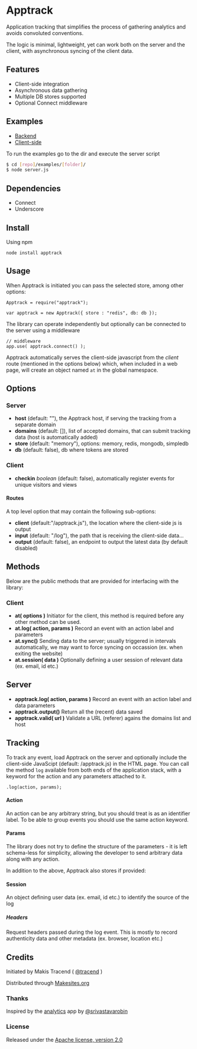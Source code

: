 # Apptrack

Application tracking that simplifies the process of gathering analytics and avoids convoluted conventions.

The logic is minimal, lightweight, yet can work both on the server and the client, with asynchronous syncing of the client data.


## Features

* Client-side integration
* Asynchronous data gathering
* Multiple DB stores supported
* Optional Connect middleware


## Examples

* [Backend](./examples/backend/server.js)
* [Client-side](./examples/client/server.js)

To run the examples go to the dir and execute the server script

```sh
$ cd [repo]/examples/[folder]/
$ node server.js
```

## Dependencies

* Connect
* Underscore


## Install

Using npm
```
node install apptrack
```


## Usage

When Apptrack is initiated you can pass the selected store, among other options:

```
Apptrack = require("apptrack");

var apptrack = new Apptrack({ store : "redis", db: db });
```
The library can operate independently but optionally can be connected to the server using a middleware
```
// middleware
app.use( apptrack.connect() );
```

Apptrack automatically serves the client-side javascript from the _client_ route (mentioned in the options below) which, when included in a web page, will create an object named ```at``` in the global namespace.


## Options

### Server

* **host** (default: ""), the Apptrack host, if serving the tracking from a separate domain
* **domains** (default: []), list of accepted domains, that can submit tracking data (host is automatically added)
* **store** (default: "memory"), options: memory, redis, mongodb, simpledb
* **db** (default: false), db where tokens are stored

### Client

* **checkin** _boolean_ (default: false), automatically register events for unique visitors and views

#### Routes

A top level option that may contain the following sub-options:

* **client** (default:"/apptrack.js"), the location where the client-side js is output
* **input** (default: "/log"), the path that is receiving the client-side data...
* **output** (default: false), an endpoint to output the latest data (by default disabled)


## Methods

Below are the public methods that are provided for interfacing with the library:

### Client

* **at( options )** Initiator for the client, this method is required before any other method can be used.
* **at.log( action, params )** Record an event with an action label and parameters
* **at.sync()** Sending data to the server; usually triggered in intervals automatically, we may want to force syncing on occassion (ex. when exiting the website)
* **at.session( data )** Optionally defining a user session of relevant data (ex. email, id etc.)

## Server

* **apptrack.log( action, params )** Record an event with an action label and data parameters
* **apptrack.output()** Return all the (recent) data saved
* **apptrack.valid( url )** Validate a URL (referer) agains the domains list and host


## Tracking

To track any event, load Apptrack on the server and optionally include the client-side JavaScipt (default: /apptrack.js) in the HTML page. You can call the method ```log``` available from both ends of the application stack, with a keyword for the action and any parameters attached to it.
```
.log(action, params);
```
#### Action

An action can be any arbitrary string, but you should treat is as an identifier label. To be able to group events you should use the same action keyword.

#### Params

The library does not try to define the structure of the parameters - it is left schema-less for simplicity, allowing the developer to send arbitrary data along with any action.

In addition to the above, Apptrack also stores if provided:

#### Session

An object defining user data (ex. email, id etc.) to identify the source of the log

##### Headers

Request headers passed during the log event. This is mostly to record authenticity data and other metadata (ex. browser, location etc.)


## Credits

Initiated by Makis Tracend ( [@tracend](https://github.com/tracend) )

Distributed through [Makesites.org](http://makesites.org)

### Thanks

Inspired by the [analytics](https://github.com/srivastavarobin/analytics) app by [@srivastavarobin](https://github.com/srivastavarobin)

### License

Released under the [Apache license, version 2.0](http://makesites.org/licenses/APACHE-2.0)
